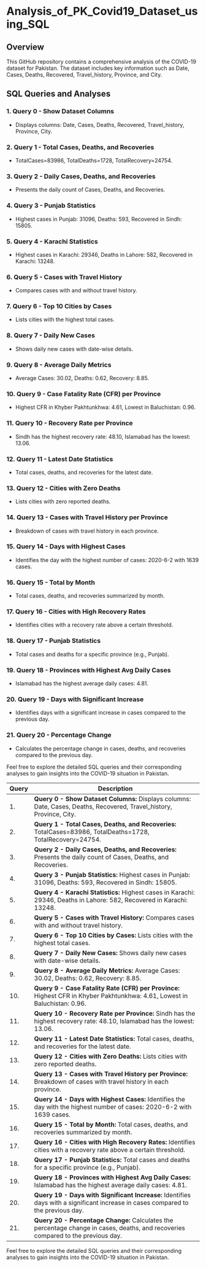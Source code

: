 # Analysis_of_PK_Covid19_Dataset_using_SQL
## Overview
This GitHub repository contains a comprehensive analysis of the COVID-19 dataset for Pakistan. The dataset includes key information such as Date, Cases, Deaths, Recovered, Travel_history, Province, and City.
## SQL Queries and Analyses

### 1. Query 0 - Show Dataset Columns
- Displays columns: Date, Cases, Deaths, Recovered, Travel_history, Province, City.
### 2. Query 1 - Total Cases, Deaths, and Recoveries
- TotalCases=83986, TotalDeaths=1728, TotalRecovery=24754.

### 3. Query 2 - Daily Cases, Deaths, and Recoveries
- Presents the daily count of Cases, Deaths, and Recoveries.

### 4. Query 3 - Punjab Statistics
- Highest cases in Punjab: 31096, Deaths: 593, Recovered in Sindh: 15805.

### 5. Query 4 - Karachi Statistics
- Highest cases in Karachi: 29346, Deaths in Lahore: 582, Recovered in Karachi: 13248.

### 6. Query 5 - Cases with Travel History
- Compares cases with and without travel history.

### 7. Query 6 - Top 10 Cities by Cases
- Lists cities with the highest total cases.

### 8. Query 7 - Daily New Cases
- Shows daily new cases with date-wise details.

### 9. Query 8 - Average Daily Metrics
- Average Cases: 30.02, Deaths: 0.62, Recovery: 8.85.

### 10. Query 9 - Case Fatality Rate (CFR) per Province
- Highest CFR in Khyber Pakhtunkhwa: 4.61, Lowest in Baluchistan: 0.96.

### 11. Query 10 - Recovery Rate per Province
- Sindh has the highest recovery rate: 48.10, Islamabad has the lowest: 13.06.

### 12. Query 11 - Latest Date Statistics
- Total cases, deaths, and recoveries for the latest date.

### 13. Query 12 - Cities with Zero Deaths
- Lists cities with zero reported deaths.

### 14. Query 13 - Cases with Travel History per Province
- Breakdown of cases with travel history in each province.

### 15. Query 14 - Days with Highest Cases
- Identifies the day with the highest number of cases: 2020-6-2 with 1639 cases.

### 16. Query 15 - Total by Month
- Total cases, deaths, and recoveries summarized by month.

### 17. Query 16 - Cities with High Recovery Rates
- Identifies cities with a recovery rate above a certain threshold.

### 18. Query 17 - Punjab Statistics
- Total cases and deaths for a specific province (e.g., Punjab).

### 19. Query 18 - Provinces with Highest Avg Daily Cases
- Islamabad has the highest average daily cases: 4.81.

### 20. Query 19 - Days with Significant Increase
- Identifies days with a significant increase in cases compared to the previous day.

### 21. Query 20 - Percentage Change
- Calculates the percentage change in cases, deaths, and recoveries compared to the previous day.

Feel free to explore the detailed SQL queries and their corresponding analyses to gain insights into the COVID-19 situation in Pakistan.

| Query | Description |
|-------|-------------|
| 1. | **Query 0 - Show Dataset Columns:** Displays columns: Date, Cases, Deaths, Recovered, Travel_history, Province, City. |
| 2. | **Query 1 - Total Cases, Deaths, and Recoveries:** TotalCases=83986, TotalDeaths=1728, TotalRecovery=24754. |
| 3. | **Query 2 - Daily Cases, Deaths, and Recoveries:** Presents the daily count of Cases, Deaths, and Recoveries. |
| 4. | **Query 3 - Punjab Statistics:** Highest cases in Punjab: 31096, Deaths: 593, Recovered in Sindh: 15805. |
| 5. | **Query 4 - Karachi Statistics:** Highest cases in Karachi: 29346, Deaths in Lahore: 582, Recovered in Karachi: 13248. |
| 6. | **Query 5 - Cases with Travel History:** Compares cases with and without travel history. |
| 7. | **Query 6 - Top 10 Cities by Cases:** Lists cities with the highest total cases. |
| 8. | **Query 7 - Daily New Cases:** Shows daily new cases with date-wise details. |
| 9. | **Query 8 - Average Daily Metrics:** Average Cases: 30.02, Deaths: 0.62, Recovery: 8.85. |
| 10. | **Query 9 - Case Fatality Rate (CFR) per Province:** Highest CFR in Khyber Pakhtunkhwa: 4.61, Lowest in Baluchistan: 0.96. |
| 11. | **Query 10 - Recovery Rate per Province:** Sindh has the highest recovery rate: 48.10, Islamabad has the lowest: 13.06. |
| 12. | **Query 11 - Latest Date Statistics:** Total cases, deaths, and recoveries for the latest date. |
| 13. | **Query 12 - Cities with Zero Deaths:** Lists cities with zero reported deaths. |
| 14. | **Query 13 - Cases with Travel History per Province:** Breakdown of cases with travel history in each province. |
| 15. | **Query 14 - Days with Highest Cases:** Identifies the day with the highest number of cases: 2020-6-2 with 1639 cases. |
| 16. | **Query 15 - Total by Month:** Total cases, deaths, and recoveries summarized by month. |
| 17. | **Query 16 - Cities with High Recovery Rates:** Identifies cities with a recovery rate above a certain threshold. |
| 18. | **Query 17 - Punjab Statistics:** Total cases and deaths for a specific province (e.g., Punjab). |
| 19. | **Query 18 - Provinces with Highest Avg Daily Cases:** Islamabad has the highest average daily cases: 4.81. |
| 20. | **Query 19 - Days with Significant Increase:** Identifies days with a significant increase in cases compared to the previous day. |
| 21. | **Query 20 - Percentage Change:** Calculates the percentage change in cases, deaths, and recoveries compared to the previous day. |

Feel free to explore the detailed SQL queries and their corresponding analyses to gain insights into the COVID-19 situation in Pakistan.
